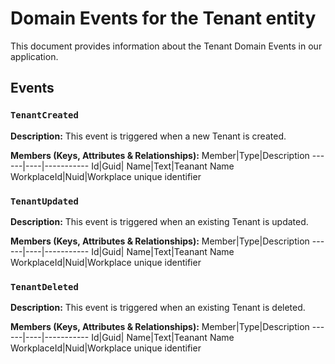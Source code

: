 # Domain Events for the Tenant entity

This document provides information about the Tenant Domain Events in our application.

## Events

### `TenantCreated`

**Description:**
This event is triggered when a new Tenant is created.

**Members (Keys, Attributes & Relationships):**
Member|Type|Description
------|----|-----------
Id|Guid|
Name|Text|Teanant Name
WorkplaceId|Nuid|Workplace unique identifier


### `TenantUpdated`

**Description:** 
This event is triggered when an existing Tenant is updated.

**Members (Keys, Attributes & Relationships):**
Member|Type|Description
------|----|-----------
Id|Guid|
Name|Text|Teanant Name
WorkplaceId|Nuid|Workplace unique identifier


### `TenantDeleted`

**Description:**
This event is triggered when an existing Tenant is deleted.

**Members (Keys, Attributes & Relationships):**
Member|Type|Description
------|----|-----------
Id|Guid|
Name|Text|Teanant Name
WorkplaceId|Nuid|Workplace unique identifier

